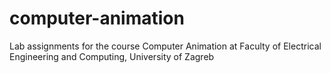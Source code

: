 # computer-animation
Lab assignments for the course Computer Animation at Faculty of Electrical Engineering and Computing, University of Zagreb
